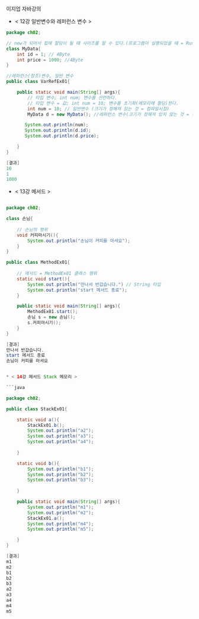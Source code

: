 이지업 자바강의 

* < 12강 일반변수와 레퍼런스 변수 >


```java
package ch02;

// new가 되어서 힙에 할당이 될 때 사이즈를 알 수 있다.(프로그램이 실행되었을 때 = Runtime)
class MyData{
    int id = 1; // 4Byte
    int price = 1000; //4Byte
}

//레퍼런스(참조)변수, 일반 변수
public class VarRefEx01{

    public static void main(String[] args){
        // 타입 변수; int num; 변수를 선언하다.
        // 타입 변수 = 값; int num = 10; 변수를 초기화(메모리에 할당)한다.
        int num = 10; // 일반변수 (크기가 정해져 있는 것 = 컴파일시점)
        MyData d = new MyData(); //레퍼런스 변수(크기가 정해져 있지 않는 것 = 컴파일시점)

       System.out.println(num);
       System.out.println(d.id);
       System.out.println(d.price);

    }
}

[결과]
10
1
1000

```

* < 13강 메서드 >

```java

package ch02;

class 손님{
    
    // 손님의 행위
    void 커피마시기(){
        System.out.println("손님이 커피를 마셔요");
    }
}

public class MethodEx01{
    
    // 메서드 = MethodEx01 클래스 행위
    static void start(){
        System.out.println("만나서 반갑습니다.") // String 타입
        System.out.println("start 메서드 종료");
    }

    public static void main(String[] args){
        MethodEx01.start();
        손님 s = new 손님();
        s.커피마시기();
    }
}

[결과]
만나서 반갑습니다. 
start 메서드 종료
손님이 커피를 마셔요


* < 14강 메서드 Stack 메모리 >

```java

package ch02;

public class StackEx01{

    static void a(){
        StackEx01.b();
        System.out.println("a2");
        System.out.println("a3");
        System.out.println("a4");
    
    }

    static void b(){
        System.out.println("b1");
        System.out.println("b2");
        System.out.println("b3");
    
    }

    public static void main(String[] args){
        System.out.println("m1");
        System.out.println("m2");
        StackEx01.a();
        System.out.println("m4");
        System.out.println("m5");

    }
}

[결과]
m1
m2
b1
b2
b3
a2
a3
a4
m4
m5

```


 